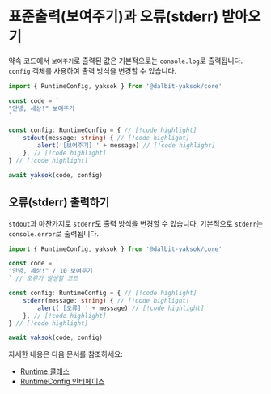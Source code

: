 # 표준출력(보여주기)과 오류(stderr) 받아오기

약속 코드에서 `보여주기`로 출력된 값은 기본적으로는 `console.log`로 출력됩니다.
`config` 객체를 사용하여 출력 방식을 변경할 수 있습니다.

<!-- prettier-ignore-start -->
```typescript
import { RuntimeConfig, yaksok } from '@dalbit-yaksok/core'

const code = `
"안녕, 세상!" 보여주기
`

const config: RuntimeConfig = { // [!code highlight]
    stdout(message: string) { // [!code highlight]
        alert('[보여주기] ' + message) // [!code highlight]
    }, // [!code highlight]
} // [!code highlight]

await yaksok(code, config)
```
<!-- prettier-ignore-end -->

## 오류(stderr) 출력하기

`stdout`과 마찬가지로 `stderr`도 출력 방식을 변경할 수 있습니다. 기본적으로 `stderr`는 `console.error`로 출력됩니다.

<!-- prettier-ignore-start -->

```typescript
import { RuntimeConfig, yaksok } from '@dalbit-yaksok/core'

const code = `
"안녕, 세상!" / 10 보여주기
` // 오류가 발생할 코드

const config: RuntimeConfig = { // [!code highlight]
    stderr(message: string) { // [!code highlight]
        alert('[오류] ' + message) // [!code highlight]
    }, // [!code highlight]
} // [!code highlight]

await yaksok(code, config)
```
<!-- prettier-ignore-end -->

자세한 내용은 다음 문서를 참조하세요:

-   [Runtime 클래스](/api/core/mod/classes/Runtime)
-   [RuntimeConfig 인터페이스](/api/core/mod/interfaces/RuntimeConfig)
